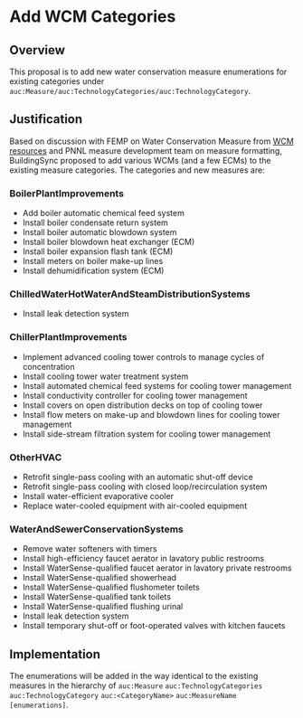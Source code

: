 # Add WCM Categories

## Overview

This proposal is to add new water conservation measure enumerations for existing categories under `auc:Measure/auc:TechnologyCategories/auc:TechnologyCategory`.

## Justification

Based on discussion with FEMP on Water Conservation Measure from [WCM resources](https://www.energy.gov/femp/water-efficient-technology-opportunities) and PNNL measure development team on measure formatting, BuildingSync proposed to add various WCMs (and a few ECMs) to the existing measure categories. The categories and new measures are:
### BoilerPlantImprovements
- Add boiler automatic chemical feed system
- Install boiler condensate return system
- Install boiler automatic blowdown system
- Install boiler blowdown heat exchanger (ECM)
- Install boiler expansion flash tank (ECM)
- Install meters on boiler make-up lines
- Install dehumidification system (ECM)
### ChilledWaterHotWaterAndSteamDistributionSystems
- Install leak detection system
### ChillerPlantImprovements
- Implement advanced cooling tower controls to manage cycles of concentration
- Install cooling tower water treatment system
- Install automated chemical feed systems for cooling tower management
- Install conductivity controller for cooling tower management
- Install covers on open distribution decks on top of cooling tower 
- Install flow meters on make-up and blowdown lines for cooling tower management
- Install side-stream filtration system for cooling tower management
### OtherHVAC
- Retrofit single-pass cooling with an automatic shut-off device
- Retrofit single-pass cooling with closed loop/recirculation system
- Install water-efficient evaporative cooler 
- Replace water-cooled equipment with air-cooled equipment
### WaterAndSewerConservationSystems
- Remove water softeners with timers
- Install high-efficiency faucet aerator in lavatory public restrooms
- Install WaterSense-qualified faucet aerator in lavatory private restrooms
- Install WaterSense-qualified showerhead
- Install WaterSense-qualified flushometer toilets
- Install WaterSense-qualified tank toilets
- Install WaterSense-qualified flushing urinal
- Install leak detection system
- Install temporary shut-off or foot-operated valves with kitchen faucets

## Implementation
The enumerations will be added in the way identical to the existing measures in the hierarchy of 
`auc:Measure`
    `auc:TechnologyCategories`
        `auc:TechnologyCategory`
            `auc:<CategoryName>`
                `auc:MeasureName`
                    `[enumerations]`.
